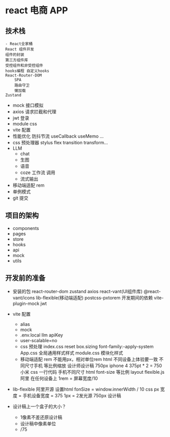 # react 电商 APP

## 技术栈
    - React全家桶
    React 组件开发
    组件的封装
    第三方组件库
    受控组件和非受控组件
    hooks编程 自定义hooks
    React-Router-DOM
        SPA
        路由守卫
        懒加载
    Zustand
- mock 接口模拟
- axios 请求拦截和代理
- jwt 登录
- module css
- vite 配置
- 性能优化
    防抖节流
    useCallback useMemo ...
- css 预处理器 stylus
    flex transition transform...
- LLM 
    - chat
    - 生图
    - 语音
    - coze 工作流 调用
    - 流式输出
- 移动端适配
    rem
- 单例模式 
- git 提交

## 项目的架构
- components
- pages
- store
- hooks
- api
- mock
- utils
## 开发前的准备
- 安装的包
    react-router-dom zustand axios
      react-vant(UI组件库) @react-vant/icons lib-flexible(移动端适配)  postcss-pxtorem
     开发期间的依赖
     vite-plugin-mock jwt 
- vite 配置
    - alias
    - mock
    - .env.local
        llm apiKey
    - user-scalable=no
    - css 预处理
        index.css reset
            box.sizing  font-family:-apply-system
        App.css 全局通用样式样式
        module.css 模块化样式
    - 移动端适配 rem
        不能用px，相对单位rem html
        不同设备上体验要一致
        不同尺寸手机 等比例缩放
        设计师设计稿 750px iphone 4 375pt * 2 = 750
        小米
        css 一行代码 手机不同尺寸 html font-size 等比例
        layout
        flexible.js 阿里 在任何设备上
        1rem = 屏幕宽度/10
- lib-flexible
    阿里开源
    设置html fonSize = window.innerWidth / 10
    css px 宽度 = 手机设备宽度 = 375
    1px = 2发光源
    750px 设计稿

- 设计稿上一个盒子的大小？
    - 1像素不差还原设计稿
    - 设计稿中像素单位
    - /75
